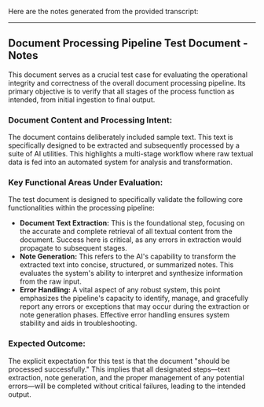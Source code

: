 Here are the notes generated from the provided transcript:

---

## Document Processing Pipeline Test Document - Notes

This document serves as a crucial test case for evaluating the operational integrity and correctness of the overall document processing pipeline. Its primary objective is to verify that all stages of the process function as intended, from initial ingestion to final output.

### Document Content and Processing Intent:

The document contains deliberately included sample text. This text is specifically designed to be extracted and subsequently processed by a suite of AI utilities. This highlights a multi-stage workflow where raw textual data is fed into an automated system for analysis and transformation.

### Key Functional Areas Under Evaluation:

The test document is designed to specifically validate the following core functionalities within the processing pipeline:

*   **Document Text Extraction:** This is the foundational step, focusing on the accurate and complete retrieval of all textual content from the document. Success here is critical, as any errors in extraction would propagate to subsequent stages.
*   **Note Generation:** This refers to the AI's capability to transform the extracted text into concise, structured, or summarized notes. This evaluates the system's ability to interpret and synthesize information from the raw input.
*   **Error Handling:** A vital aspect of any robust system, this point emphasizes the pipeline's capacity to identify, manage, and gracefully report any errors or exceptions that may occur during the extraction or note generation phases. Effective error handling ensures system stability and aids in troubleshooting.

### Expected Outcome:

The explicit expectation for this test is that the document "should be processed successfully." This implies that all designated steps—text extraction, note generation, and the proper management of any potential errors—will be completed without critical failures, leading to the intended output.